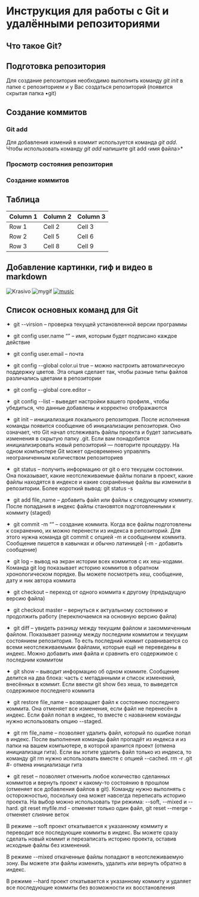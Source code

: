 # Инструкция для работы с Git и удалёнными репозиториями

## Что такое Git?

## Подготовка репозитория

Для создание репозитория необходимо выполнить команду
*git init*
в папке с репозиторием и у Вас создаться
репозиторий (появится скрытая папка •git)

## Создание коммитов
### Git add

Для добавления измений в коммит используется команда
*git add*. Чтобы использовать команду *git add* напишите
git add ‹имя файла>*

### Просмотр состояния репозитория

### Создание коммитов

## Таблица

| Column 1 | Column 2 | Column 3 |
|----------|----------|----------|
| Row 1 | Cell 2 | Cell 3 |
| Row 2 | Cell 5 | Cell 6 |
| Row 3 | Cell 8 | Cell 9 |

## Добавление картинки, гиф и видео в markdown

![Krasivo](https://moon.kz/upload/iblock/61a/5vpg05ysvar35qf8ssfw62l2ltujc100.jpg)
![mygif](https://media1.tenor.com/m/5BYK-WS0__gAAAAd/cool-fun.gif)
[![music](https://almaty.tv/news_photo/1638002982_news_b.webp)](https://youtu.be/K5DALXwOe0s?si=Np6KiCGQESoPaTxk)

## Список основных команд для Git

✦  git --virsion – проверка текущей установленной версии программы

✦  git config user.name “” – имя, которым будет подписано каждое действие

✦  git config user.email – почта 

✦  git config --global color.ui true – можно настроить автоматическую поддержку цветов. Эта опция сделает так, чтобы разные типы файлов различались
цветами в репозитории

✦  git config --global core.editor – 

✦  git config --list – выведет настройки вашего профиля., чтобы убедиться, что данные добавлены и корректно отображаются

✦  git init – инициализация локального репозитория. После исполнения команды появится сообщение об инициализации репозитория. Оно означает, что Git 
начал отслеживать файлы проекта и будет записывать изменения в скрытую папку .git. Если вам понадобится инициализировать новый репозиторий — повторите
процедуру. На одном компьютере Git может одновременно управлять неограниченным количеством репозиториев

✦  git status – получить информацию от git о его текущем состоянии. Она показывает, какие неотслеживаемые файлы попали в проект, какие файлы
находятся в индексе и какие сохранённые файлы вы изменили в репозитории. Более короткий вывод: git status -s

✦  git add file_name – добавить файл или файлы к следующему коммиту. После попадания в индекс файлы становятся подготовленными к коммиту (staged)

✦  git commit -m “” – создание коммита. Когда все файлы подготовлены к сохранению, их можно перенести из индекса в репозиторий. Для этого нужна
команда git commit с опцией -m и сообщением коммита. Сообщение пишется в кавычках и обычно латиницей (-m - добавить сообщение)

✦  git log – вывод на экран истории всех коммитов с их хеш-кодами. Команда git log показывает историю коммитов в обратном хронологическом порядке. 
Вы можете посмотреть хеш, сообщение, дату и ник автора коммита

✦  git checkout – переход от одного коммита к другому (предыдущую версию файла)

✦  git checkout master – вернуться к актуальному состоянию и продолжить работу (переключаемся на основную версию файла)

✦  git diff – увидеть разницу между текущим файлом и закоммиченным файлом. Показывает разницу между последним коммитом и текущим состоянием
репозитория. То есть последний коммит сравнивается со всеми неотслеживаемыми файлами, которые ещё не переведены в индекс. Можно добавить имя файла и 
сравнить его содержимое с последним коммитом

✦  git show – выводит информацию об одном коммите. Сообщение делится на два блока: часть с метаданными и список изменений, внесённых в коммит. Если
ввести git show без хеша, то выведется содержимое последнего коммита

✦  git restore file_name – возвращает файл к состоянию последнего коммита. Она отменяет все изменения, если файл не перенесён в индекс. Если файл
попал в индекс, то вместе с названием команды нужно использовать опцию --staged.

✦  git rm file_name – позволяет удалить файл, который по ошибке попал в индекс. После выполнения команды файл пропадёт из индекса и из папки на вашем
компьютере, в которой хранится проект (отмена инициализаци гита). Если вы хотите удалить файл только из индекса, то команду git rm нужно использовать
вместе с опцией --cached. rm -r .git #- отмена инициализаци гита

✦  git reset – позволяет отменить любое количество сделанных коммитов и вернуть проект к какому-то состоянию в прошлом (отменяет все добавления 
файлов в git). Команду нужно выполнять с осторожностью, поскольку она может навсегда переписать историю проекта. На выбор можно использовать три 
режима: --soft, --mixed и --hard. git reset myfile.md - отменяет только один файл, git reset --merge - отменяет слияние веток

В режиме --soft проект откатывается к указанному коммиту и переводит все последующие коммиты в индекс. Вы можете сразу сделать новый коммит и 
перезаписать историю проекта, оставив исходные файлы без изменений.

В режиме --mixed откаченные файлы попадают в неотслеживаемую зону. Вы можете эти файлы изменить, удалить или вернуть обратно в индекс.

В режиме --hard проект откатывается к указанному коммиту и удаляет все последующие коммиты без возможности их восстановления

